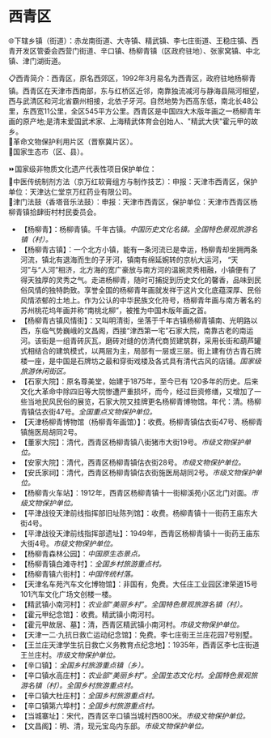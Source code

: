 # 西青区  
🌐下辖乡镇（街道）：赤龙南街道、大寺镇、精武镇、李七庄街道、王稳庄镇、西青开发区管委会西营门街道、辛口镇、杨柳青镇（区政府驻地）、张家窝镇、中北镇、津门湖街道。  
  
📋西青简介：西青区，原名西郊区，1992年3月易名为西青区，政府驻地杨柳青镇。西青区在天津市西南部，东与红桥区近邻，南靠独流减河与静海县隔河相望，西与武清区和河北省霸州相接，北依子牙河。自然地势为西高东低，南北长48公里，东西宽11公里，全区545平方公里。西青区是中国四大木版年画之一杨柳青年画的原产地;是清末爱国武术家、上海精武体育会创始人、"精武大侠"霍元甲的故乡。  
🚩革命文物保护利用片区（晋察冀片区）。  
🚩国家生态市（区、县）。  
  
⏩国家级非物质文化遗产代表性项目保护单位：  
🔸中医传统制剂方法（京万红软膏组方与制作技艺）：申报：天津市西青区，保护单位：天津达仁堂京万红药业有限公司。  
🔸津门法鼓（香塔音乐法鼓）：申报：天津市西青区，保护单位：天津市西青区杨柳青镇拾肆街村村民委员会。    
  
* 【杨柳青】：杨柳青镇。千年古镇。*中国历史文化名镇。全国特色景观旅游名镇（村）。*  
* 【杨柳青古镇】：一个北方小镇，能有一条河流已是幸运，杨柳青却坐拥两条河流，镇北有退海而生的子牙河，镇南有绵延婉转的京杭大运河， “天河”与“人河”相济，北方海的宽广豪放与南方河的温婉灵秀相融，小镇便有了得天独厚的灵秀之气。走进杨柳青，随时可捕捉到历史文化的馨香，品味到民俗风情的独特韵致。享誉全国的杨柳青年画就发祥于这片文化底蕴深厚、民俗风情浓郁的土地上。作为公认的中华民族文化符号，杨柳青年画与南方著名的苏州桃花坞年画并称“南桃北柳”，被推为中国木版年画之首。  
* 【杨柳青古镇风情街】：又叫明清街，坐落于千年古镇杨柳青镇南、光明路以西，东临气势巍峨的文昌阁，西接“津西第一宅”石家大院，南靠古老的南运河。该街是一组青砖灰瓦，磨砖对缝的仿清代商贸建筑群，采用长街和葫芦罐式相结合的建筑模式，以两层为主，局部有一层或三层。街上建有仿古青石牌楼一座，是中国是石牌坊之最和穿街戏楼及各式具有清代古风的店铺。*国家级旅游休闲街区。*  
* 【石家大院】：原名尊美堂，始建于1875年，至今已有 120多年的历史。后来文化大革命中除四旧等大院惨遭严重损坏，而今，经过巨资修缮，又增加了一些当地民风民俗的展览，石家大院又挂牌更名杨柳青博物馆。年代：清。杨柳青镇估衣街47号。*全国重点文物保护单位。*  
* 【天津杨柳青博物馆（杨柳青年画馆）】：收费。杨柳青镇估衣街47号、杨柳青镇施医局胡同2号。  
* 【董家大院】：清代，西青区杨柳青镇八街猪市大街19号。*市级文物保护单位。*
* 【安家大院】：清代，西青区杨柳青镇估衣街28号。*市级文物保护单位。*
* 【安氏家祠】：清代，西青区杨柳青镇估衣街施医局胡同2号。*市级文物保护单位。*
* 【杨柳青火车站】：1912年，西青区杨柳青镇十一街柳溪苑小区北门对面。*市级文物保护单位。*    
* 【平津战役天津前线指挥部旧址陈列馆】：收费。杨柳青镇十一街药王庙东大街4号。  
* 【平津战役天津前线指挥部遗址】：1949年，西青区杨柳青镇十一街药王庙东大街4号。*市级文物保护单位。*        
* 【杨柳青森林公园】：*中国原生态景点。*  
* 【杨柳青镇白滩寺村】：*全国乡村旅游重点村。*
* 【杨柳青镇六街村】：*中国传统村落。*  
* 【天津名车苑汽车文化博物馆】：非国有，免费。大任庄工业园区津荣道15号101汽车文化广场文创楼一楼。  
* 【精武镇小南河村】：*农业部“美丽乡村”。全国特色景观旅游名镇（村）。*  
* 【霍元甲纪念馆】：收费。精武镇小南河村。  
* 【霍元甲故居、墓】：清，西青区精武镇小南河村。*市级文物保护单位。*  
* 【天津一二·九抗日救亡运动纪念馆】：免费。李七庄街王兰庄花园7号别墅。  
* 【王兰庄天津学生抗日救亡义务教育点纪念地】：1935年，西青区李七庄街道王兰庄村。*市级文物保护单位。*      
* 【辛口镇】：*全国乡村旅游重点镇（乡）。*  
* 【辛口镇水高庄村】：*农业部“美丽乡村”。全国生态文化村。全国特色景观旅游名镇（村）。全国乡村旅游重点村。*  
* 【辛口镇大杜庄村】：*全国乡村旅游重点村。*  
* 【辛口镇第六埠村】：*全国乡村旅游重点村。*    
* 【当城寨址】：宋代，西青区辛口镇当城村西800米。*市级文物保护单位。*  
* 【文昌阁】：明、清，现元宝岛内东部。*市级文物保护单位。*     